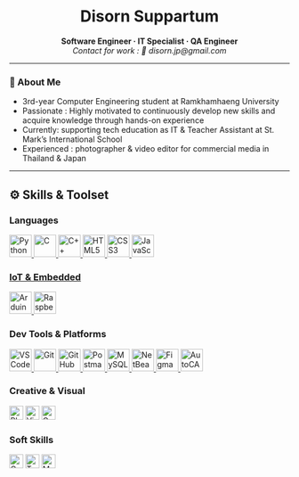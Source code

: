 <h1 align="center">Disorn Suppartum</h1>
<p align="center">
  <strong>Software Engineer · IT Specialist · QA Engineer</strong><br>
  <em>Contact for work : 📧 disorn.jp@gmail.com</em>
</p>

---

### 👤 About Me
- 3rd-year Computer Engineering student at Ramkhamhaeng University 
- Passionate : Highly motivated to continuously develop new skills and acquire knowledge through hands-on experience
- Currently:  supporting tech education as IT & Teacher Assistant at St. Mark’s International School
- Experienced : photographer & video editor for commercial media in Thailand & Japan

---

<h2>⚙️ Skills & Toolset</h2>

<!-- 🖥️ Languages -->
<h3>Languages</h3>
<p align="left">
  <a href="https://www.python.org/" target="_blank">
    <img src="https://cdn.jsdelivr.net/gh/devicons/devicon/icons/python/python-original.svg" height="40" alt="Python"/>

  <a href="https://devdocs.io/c/" target="_blank">
    <img src="https://cdn.jsdelivr.net/gh/devicons/devicon/icons/c/c-original.svg" height="40" alt="C"/>

  <a href="https://isocpp.org/" target="_blank">
    <img src="https://cdn.jsdelivr.net/gh/devicons/devicon/icons/cplusplus/cplusplus-original.svg" height="40" alt="C++"/>

  <a href="https://developer.mozilla.org/en-US/docs/Web/HTML" target="_blank">
    <img src="https://cdn.jsdelivr.net/gh/devicons/devicon/icons/html5/html5-original.svg" height="40" alt="HTML5"/>

  <a href="https://developer.mozilla.org/en-US/docs/Web/CSS" target="_blank">
    <img src="https://cdn.jsdelivr.net/gh/devicons/devicon/icons/css3/css3-original.svg" height="40" alt="CSS3"/>

  <a href="https://developer.mozilla.org/en-US/docs/Web/JavaScript" target="_blank">
    <img src="https://cdn.jsdelivr.net/gh/devicons/devicon/icons/javascript/javascript-original.svg" height="40" alt="JavaScript"/>

</p>

<!-- 🔌 IoT & Embedded -->
<h3>IoT & Embedded</h3>
<p align="left">
  <a href="https://www.arduino.cc/" target="_blank">
    <img src="https://cdn.jsdelivr.net/gh/devicons/devicon/icons/arduino/arduino-original.svg" height="40" alt="Arduino"/>
  </a>
  <a href="https://www.raspberrypi.com/" target="_blank">
    <img src="https://cdn.jsdelivr.net/gh/devicons/devicon/icons/raspberrypi/raspberrypi-original.svg" height="40" alt="Raspberry Pi"/>
  </a>

</p>

<!-- 🧰 Dev Tools -->
<h3>Dev Tools & Platforms</h3>
<p align="left">
  <a href="https://code.visualstudio.com/" target="_blank">
  <img src="https://cdn.jsdelivr.net/gh/devicons/devicon/icons/vscode/vscode-original.svg" height="40" alt="VS Code"/>
</a>
  <a href="https://git-scm.com/" target="_blank">
    <img src="https://cdn.jsdelivr.net/gh/devicons/devicon/icons/git/git-original.svg" height="40" alt="Git"/>
  </a>
  <a href="https://github.com/" target="_blank">
    <img src="https://cdn.jsdelivr.net/gh/devicons/devicon/icons/github/github-original.svg" height="40" alt="GitHub"/>
  </a>
  <a href="https://www.postman.com/" target="_blank">
  <img src="https://cdn.jsdelivr.net/gh/devicons/devicon/icons/postman/postman-original.svg" height="40" alt="Postman"/>
</a>
  <a href="https://www.mysql.com/" target="_blank">
    <img src="https://cdn.jsdelivr.net/gh/devicons/devicon/icons/mysql/mysql-original.svg" height="40" alt="MySQL"/>
  </a>
  <a href="https://netbeans.apache.org/" target="_blank">
    <img src="https://cdn.jsdelivr.net/gh/devicons/devicon/icons/netbeans/netbeans-original.svg" height="40" alt="NetBeans"/>
  </a>
  <a href="https://figma.com/" target="_blank">
    <img src="https://cdn.jsdelivr.net/gh/devicons/devicon/icons/figma/figma-original.svg" height="40" alt="Figma"/>
  </a>
  <a href="https://www.autodesk.com/products/autocad/overview" target="_blank">
  <img src="https://cdn.simpleicons.org/autocad/EE1C25" height="40" alt="AutoCAD"/>
</a>
  
</p>

<!-- 🎨 Creative -->
<h3>Creative & Visual</h3>
<p align="left">
  <img src="https://img.shields.io/badge/DSLR%20Photography-black?style=flat&logo=canon&logoColor=white" height="25" alt="Photographer"/>
  <img src="https://img.shields.io/badge/Adobe%20Premiere%20Pro-9999FF?style=flat&logo=adobe-premiere-pro&logoColor=white" height="25" alt="Video Editing"/>
  <img src="https://img.shields.io/badge/Graphic%20Design-F44336?style=flat&logo=adobe-creative-cloud&logoColor=white" height="25" alt="Graphic Design"/>
</p>

<!-- 🧠 Soft Skills -->
<h3>Soft Skills</h3>
<p align="left">
  <img src="https://img.shields.io/badge/Communication-6A1B9A?style=flat&logo=google-meet&logoColor=white" height="25" alt="Communication"/>
  <img src="https://img.shields.io/badge/Teamwork-03A9F4?style=flat&logoColor=white" height="25" alt="Teamwork"/>
  <img src="https://img.shields.io/badge/Marketing-FF9800?style=flat&logoColor=white" height="25" alt="Marketing"/>
  
</p>



